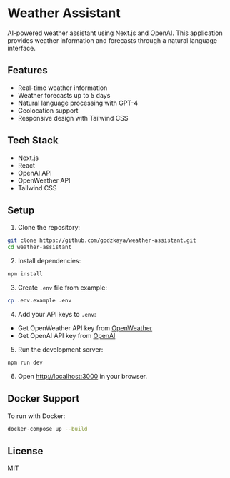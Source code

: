 # Weather Assistant

AI-powered weather assistant using Next.js and OpenAI. This application provides weather information and forecasts through a natural language interface.

## Features

- Real-time weather information
- Weather forecasts up to 5 days
- Natural language processing with GPT-4
- Geolocation support
- Responsive design with Tailwind CSS

## Tech Stack

- Next.js
- React
- OpenAI API
- OpenWeather API
- Tailwind CSS

## Setup

1. Clone the repository:
```bash
git clone https://github.com/godzkaya/weather-assistant.git
cd weather-assistant
```

2. Install dependencies:
```bash
npm install
```

3. Create `.env` file from example:
```bash
cp .env.example .env
```

4. Add your API keys to `.env`:
- Get OpenWeather API key from [OpenWeather](https://openweathermap.org/api)
- Get OpenAI API key from [OpenAI](https://platform.openai.com/)

5. Run the development server:
```bash
npm run dev
```

6. Open [http://localhost:3000](http://localhost:3000) in your browser.

## Docker Support

To run with Docker:

```bash
docker-compose up --build
```

## License

MIT